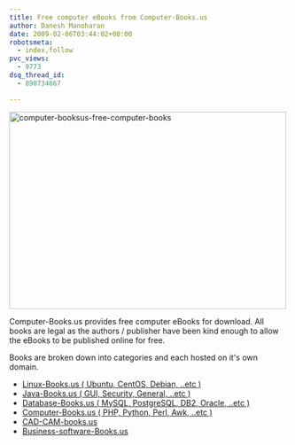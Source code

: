 ```yaml
---
title: Free computer eBooks from Computer-Books.us
author: Danesh Manoharan
date: 2009-02-06T03:44:02+00:00
robotsmeta:
  - index,follow
pvc_views:
  - 9773
dsq_thread_id:
  - 890734667

---
```

<img loading="lazy" class="alignnone size-medium wp-image-1238" title="computer-booksus-free-computer-books" src="/wp-content/uploads/2009/02/computer-booksus-free-computer-books-500x356.png" alt="computer-booksus-free-computer-books" width="500" height="356" srcset="/wp-content/uploads/2009/02/computer-booksus-free-computer-books-500x356.png 500w, /wp-content/uploads/2009/02/computer-booksus-free-computer-books.png 1007w" sizes="(max-width: 500px) 100vw, 500px" />

Computer-Books.us provides free computer eBooks for download. All books are legal as the authors / publisher have been kind enough to allow the eBooks to be published online for free.

Books are broken down into categories and each hosted on it's own domain.

  * [Linux-Books.us ( Ubuntu, CentOS, Debian, ..etc )  
][1] 
  * [Java-Books.us ( GUI, Security, General, ..etc )  
][2] 
  * [Database-Books.us ( MySQL, PostgreSQL, DB2, Oracle, ..etc )  
][3] 
  * [Computer-Books.us ( PHP, Python, Perl, Awk, ..etc )  
][4] 
  * [CAD-CAM-books.us][5]
  * [Business-software-Books.us][6]

 [1]: http://www.linux-books.us/
 [2]: http://www.java-books.us/
 [3]: http://www.database-books.us/
 [4]: http://www.computer-books.us/
 [5]: http://www.cad-cam-books.us/
 [6]: http://www.business-software-books.us/